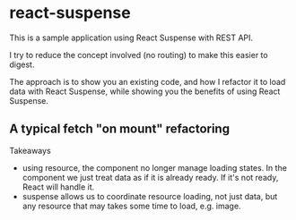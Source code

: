 # react-suspense

This is a sample application using React Suspense with REST API.

I try to reduce the concept involved (no routing) to make this easier to digest.

The approach is to show you an existing code, and how I refactor it to load data with React Suspense, while showing you the benefits of using React Suspense.

## A typical fetch "on mount" refactoring

Takeaways

- using resource, the component no longer manage loading states. In the component we just treat data as if it is already ready. If it's not ready, React will handle it.
- suspense allows us to coordinate resource loading, not just data, but any resource that may takes some time to load, e.g. image.
